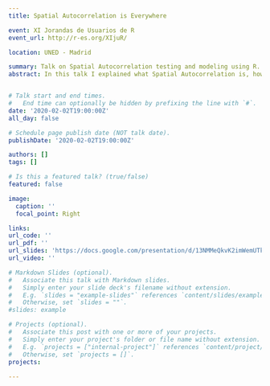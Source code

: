 ```yaml
---
title: Spatial Autocorrelation is Everywhere

event: XI Jorandas de Usuarios de R
event_url: http://r-es.org/XIjuR/

location: UNED - Madrid

summary: Talk on Spatial Autocorrelation testing and modeling using R.
abstract: In this talk I explained what Spatial Autocorrelation is, how to test using R and introduced how Spatial Cross Validation should be done.


# Talk start and end times.
#   End time can optionally be hidden by prefixing the line with `#`.
date: '2020-02-02T19:00:00Z'
all_day: false

# Schedule page publish date (NOT talk date).
publishDate: '2020-02-02T19:00:00Z'

authors: []
tags: []

# Is this a featured talk? (true/false)
featured: false

image:
  caption: ''
  focal_point: Right

links:
url_code: ''
url_pdf: ''
url_slides: 'https://docs.google.com/presentation/d/13NMMeQkvK2imWemUTkHGb32ddJjLM-ad_rGG8kClhNU/edit?usp=sharing'
url_video: ''

# Markdown Slides (optional).
#   Associate this talk with Markdown slides.
#   Simply enter your slide deck's filename without extension.
#   E.g. `slides = "example-slides"` references `content/slides/example-slides.md`.
#   Otherwise, set `slides = ""`.
#slides: example

# Projects (optional).
#   Associate this post with one or more of your projects.
#   Simply enter your project's folder or file name without extension.
#   E.g. `projects = ["internal-project"]` references `content/project/deep-learning/index.md`.
#   Otherwise, set `projects = []`.
projects:
  
---
```


